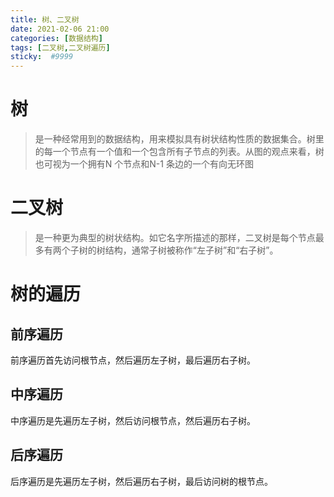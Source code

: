 ```yaml
---
title: 树、二叉树
date: 2021-02-06 21:00
categories: [数据结构]
tags: [二叉树,二叉树遍历]
sticky:  #9999
---
```


# 树
> 是一种经常用到的数据结构，用来模拟具有树状结构性质的数据集合。树里的每一个节点有一个值和一个包含所有子节点的列表。从图的观点来看，树也可视为一个拥有N 个节点和N-1 条边的一个有向无环图

# 二叉树
> 是一种更为典型的树状结构。如它名字所描述的那样，二叉树是每个节点最多有两个子树的树结构，通常子树被称作“左子树”和“右子树”。

# 树的遍历
## 前序遍历
前序遍历首先访问根节点，然后遍历左子树，最后遍历右子树。
## 中序遍历
中序遍历是先遍历左子树，然后访问根节点，然后遍历右子树。
## 后序遍历
后序遍历是先遍历左子树，然后遍历右子树，最后访问树的根节点。